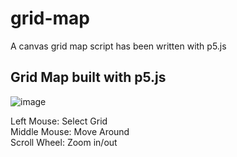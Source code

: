 # grid-map
A canvas grid map script has been written with p5.js

## Grid Map built with p5.js
![image](https://user-images.githubusercontent.com/47722606/163983462-40179a02-992a-4e76-9796-7887d13b1eef.png)

Left Mouse: Select Grid<br /> 
Middle Mouse: Move Around<br /> 
Scroll Wheel: Zoom in/out
